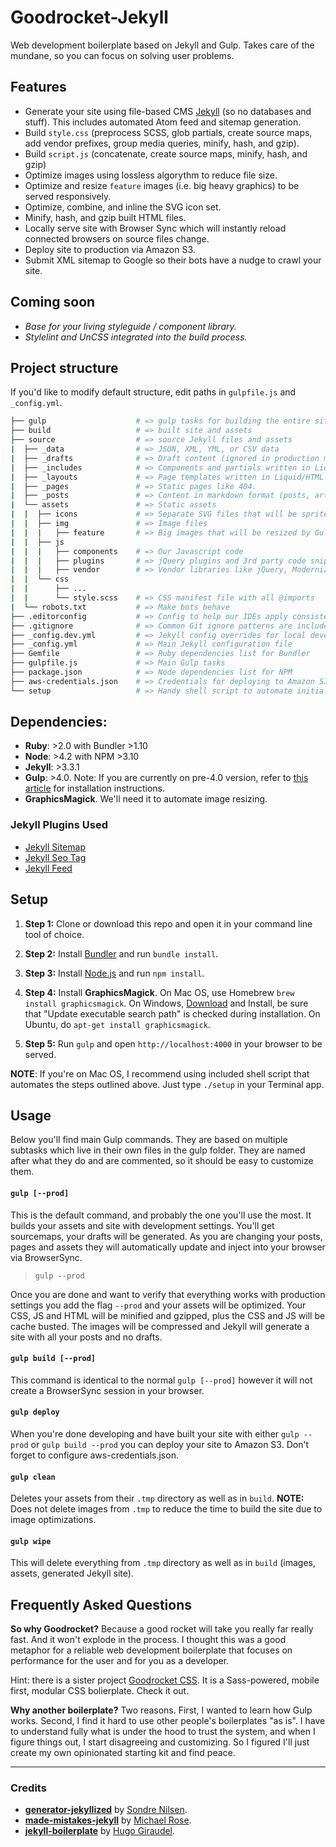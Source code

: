 # Goodrocket-Jekyll

Web development boilerplate based on Jekyll and Gulp. Takes care of the mundane, so you can focus on solving user problems. 

## Features

- Generate your site using file-based CMS [Jekyll](https://github.com/jekyll/jekyll) 
(so no databases and stuff). This includes automated Atom feed and sitemap generation.
- Build `style.css` (preprocess SCSS, glob partials, create source maps, add vendor prefixes, 
  group media queries, minify, hash, and gzip).
- Build `script.js` (concatenate, create source maps, minify, hash, and gzip)
- Optimize images using lossless algorythm to reduce file size.
- Optimize and resize `feature` images (i.e. big heavy graphics) to be served responsively.
- Optimize, combine, and inline the SVG icon set.
- Minify, hash, and gzip built HTML files.
- Locally serve site with Browser Sync which will instantly reload connected browsers on source 
  files change.
- Deploy site to production via Amazon S3.
- Submit XML sitemap to Google so their bots have a nudge to crawl your site.

## Coming soon
- *Base for your living styleguide / component library.*
- *Stylelint and UnCSS integrated into the build process.* 

## Project structure

If you'd like to modify default structure, edit paths in `gulpfile.js` and `_config.yml`.

```bash
├── gulp                    # => gulp tasks for building the entire site
├── build                   # => built site and assets
├── source                  # => source Jekyll files and assets
|  ├── _data                # => JSON, XML, YML, or CSV data
|  ├── _drafts              # => Draft content (ignored in production mode)
|  ├── _includes            # => Components and partials written in Liquid/HTML
|  ├── _layouts             # => Page templates written in Liquid/HTML
|  ├── _pages               # => Static pages like 404.
|  ├── _posts               # => Content in markdown format (posts, articles, etc.)
|  └── assets               # => Static assets
|  |  ├── icons             # => Separate SVG files that will be sprited and inlined
|  |  ├── img               # => Image files
|  |  |   ├── feature       # => Big images that will be resized by Gulp task
|  |  ├── js                
|  |  |   ├── components    # => Our Javascript code
|  |  |   ├── plugins       # => jQuery plugins and 3rd party code snippets
|  |  |   ├── vendor        # => Vendor libraries like jQuery, Modernizr, CoffeeScript, etc.
|  |  └── css
|  |      ├── ...
|  |      └── style.scss    # => CSS manifest file with all @imports
|  └── robots.txt           # => Make bots behave
├── .editorconfig           # => Config to help our IDEs apply consistent editing rules
├── .gitignore              # => Common Git ignore patterns are included by default
├── _config.dev.yml         # => Jekyll config overrides for local development
├── _config.yml             # => Main Jekyll configuration file
├── Gemfile                 # => Ruby dependencies list for Bundler
├── gulpfile.js             # => Main Gulp tasks
├── package.json            # => Node dependencies list for NPM
├── aws-credentials.json    # => Credentials for deploying to Amazon S3
└── setup                   # => Handy shell script to automate initial setup on Mac OS
```

## Dependencies:

- **Ruby**: >2.0 with Bundler >1.10
- **Node**: >4.2 with NPM >3.10
- **Jekyll**: >3.3.1
- **Gulp**: >4.0. Note: If you are currently on pre-4.0 version, refer to 
  [this article](https://demisx.github.io/gulp4/2015/01/15/install-gulp4.html) for 
  installation instructions.
- **GraphicsMagick**. We'll need it to automate image resizing.

### Jekyll Plugins Used

* [Jekyll Sitemap](https://github.com/jekyll/jekyll-sitemap)
* [Jekyll Seo Tag](https://github.com/jekyll/jekyll-seo-tag)
* [Jekyll Feed](https://github.com/jekyll/jekyll-feed)

## Setup

1. **Step 1:** Clone or download this repo and open it in your command line tool of choice.

2. **Step 2:** Install [Bundler](http://bundler.io/) and run `bundle install`.

3. **Step 3:** Install [Node.js](https://nodejs.org/en/) and run `npm install`.

4. **Step 4:** Install **GraphicsMagick**. On Mac OS, use Homebrew `brew install graphicsmagick`. 
   On Windows, [Download](http://www.graphicsmagick.org/download.html/) and Install, be sure that 
   "Update executable search path" is checked during installation. On Ubuntu, do 
   `apt-get install graphicsmagick`.

5. **Step 5:** Run `gulp` and open `http://localhost:4000` in your browser to be served.

**NOTE**: If you're on Mac OS, I recommend using included shell script that automates 
the steps outlined above. Just type `./setup` in your Terminal app.

## Usage

Below you'll find main Gulp commands. They are based on multiple subtasks which 
live in their own files in the gulp folder. They are named after what they do
and are commented, so it should be easy to customize them. 

#### `gulp [--prod]`

This is the default command, and probably the one you'll use the most. It builds 
your assets and site with development settings. You'll get sourcemaps, your drafts
will be generated. As you are changing your posts, pages and assets they will 
automatically update and inject into your browser via BrowserSync.

> `gulp --prod`

Once you are done and want to verify that everything works with production
settings you add the flag `--prod` and your assets will be optimized. Your CSS,
JS and HTML will be minified and gzipped, plus the CSS and JS will be cache
busted. The images will be compressed and Jekyll will generate a site with all
your posts and no drafts.

#### `gulp build [--prod]`

This command is identical to the normal `gulp [--prod]` however it will not
create a BrowserSync session in your browser.

#### `gulp deploy`

When you're done developing and have built your site with either `gulp --prod`
or `gulp build --prod` you can deploy your site to Amazon S3. Don't forget to configure 
aws-credentials.json.

#### `gulp clean`

Deletes your assets from their `.tmp` directory as well as in `build`. **NOTE:** Does 
not delete images from `.tmp` to reduce the time to build the site due to image optimizations.

#### `gulp wipe`

This will delete everything from `.tmp` directory as well as in `build` (images, assets, generated Jekyll site). 

## Frequently Asked Questions

**So why Goodrocket?** 
Because a good rocket will take you really far really fast. And it won't explode in the process. 
I thought this was a good metaphor for a reliable web development boilerplate that focuses on performance 
for the user and for you as a developer.

Hint: there is a sister project [Goodrocket CSS](https://github.com/ivanbabko/goodrocket-css). 
It is a Sass-powered, mobile first, modular CSS bolierplate. Check it out.

**Why another boilerplate?**
Two reasons. First, I wanted to learn how Gulp works. Second, I find it hard to use other people's 
boilerplates "as is". I have to understand fully what is under the hood to trust the system, and when 
I figure things out, I start disagreeing and customizing. So I figured I'll just create my own 
opinionated starting kit and find peace.

---

### Credits

- **[generator-jekyllized](https://github.com/sondr3/generator-jekyllized)** by [Sondre Nilsen](https://github.com/sondr3).
- **[made-mistakes-jekyll](https://github.com/mmistakes/made-mistakes-jekyll)** by [Michael Rose](https://github.com/mmistakes).
- **[jekyll-boilerplate](https://github.com/HugoGiraudel/jekyll-boilerplate)** by [Hugo Giraudel](https://github.com/HugoGiraudel).
